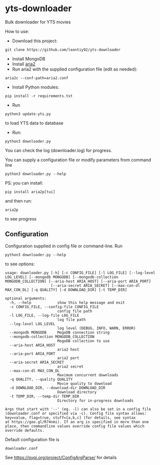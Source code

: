 # yts-downloader
Bulk downloader for YTS movies

How to use:
- Download this project:
```
git clone https://github.com/leontiy92/yts-downloader
```
- Install MongoDB
- Install [aria2](https://aria2.github.io/)
- Run aria2 with the supplied configuration file (edit as needed):
```
aria2c --conf-path=aria2.conf
```
- Install Python modules:
```
pip install -r requirements.txt
```
- Run 
```
python3 update-yts.py
```
to load YTS data to database
- Run:
```
python3 downloader.py
```

You can check the log (downloader.log) for progress.

You can supply a configuration file or modify parameters from command line
```
python3 downloader.py --help
```

PS: you can install:
```
pip install aria2p[tui]
```

and then run:
```
aria2p
```
to see progress

## Configuration
Configuration supplied in config file or command-line.
Run
```
python3 downloader.py --help
```
to see options:
```
usage: downloader.py [-h] [-c CONFIG_FILE] [-l LOG_FILE] [--log-level LOG_LEVEL] [--mongodb MONGODB] [--mongodb-collection MONGODB_COLLECTION] [--aria-host ARIA_HOST] [--aria-port ARIA_PORT]
                     [--aria-secret ARIA_SECRET] [--max-con-dl MAX_CON_DL] [-q QUALITY] [-d DOWNLOAD_DIR] [-t TEMP_DIR]

optional arguments:
  -h, --help            show this help message and exit
  -c CONFIG_FILE, --config-file CONFIG_FILE
                        config file path
  -l LOG_FILE, --log-file LOG_FILE
                        log file path
  --log-level LOG_LEVEL
                        log level (DEBUG, INFO, WARN, ERROR)
  --mongodb MONGODB     MogoDB connection string
  --mongodb-collection MONGODB_COLLECTION
                        MogoDB collection to use
  --aria-host ARIA_HOST
                        aria2 host
  --aria-port ARIA_PORT
                        aria2 port
  --aria-secret ARIA_SECRET
                        aria2 secret
  --max-con-dl MAX_CON_DL
                        Maximum concurrent downloads
  -q QUALITY, --quality QUALITY
                        Movie quality to download
  -d DOWNLOAD_DIR, --download-dir DOWNLOAD_DIR
                        Download directory
  -t TEMP_DIR, --temp-dir TEMP_DIR
                        Directory for in-progress downloads

Args that start with '--' (eg. -l) can also be set in a config file (downloader.conf or specified via -c). Config file syntax allows: key=value, flag=true, stuff=[a,b,c] (for details, see syntax
at https://goo.gl/R74nmi). If an arg is specified in more than one place, then commandline values override config file values which override defaults.
```

Default configuration file is
```
downloader.conf
```
See https://pypi.org/project/ConfigArgParse/ for details
